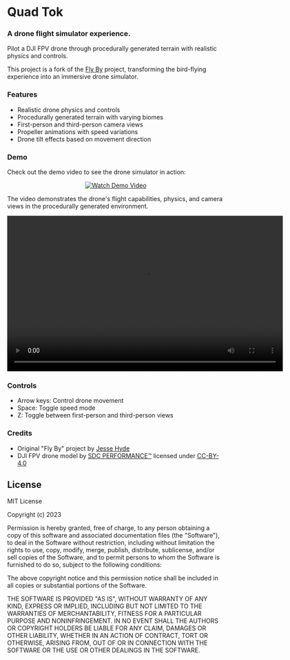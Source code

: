 # Quad Tok
### A drone flight simulator experience.

Pilot a DJI FPV drone through procedurally generated terrain with realistic physics and controls.

This project is a fork of the [Fly By](https://github.com/jessehhydee/fly-by) project, transforming the bird-flying experience into an immersive drone simulator.

### Features

- Realistic drone physics and controls
- Procedurally generated terrain with varying biomes
- First-person and third-person camera views
- Propeller animations with speed variations
- Drone tilt effects based on movement direction

### Demo

Check out the demo video to see the drone simulator in action:

<div align="center">
  <a href="demo.mp4">
    <img src="https://img.shields.io/badge/Watch-Demo%20Video-blue?style=for-the-badge&logo=github" alt="Watch Demo Video" />
  </a>
</div>

The video demonstrates the drone's flight capabilities, physics, and camera views in the procedurally generated environment.

<!-- The video tag below will work when viewed on GitHub Pages -->
<div align="center">
  <video width="640" height="360" controls>
    <source src="demo.mp4" type="video/mp4">
    Your browser does not support the video tag.
  </video>
</div>

### Controls

- Arrow keys: Control drone movement
- Space: Toggle speed mode
- Z: Toggle between first-person and third-person views

### Credits

- Original "Fly By" project by [Jesse Hyde](https://github.com/jessehhydee)
- DJI FPV drone model by [SDC PERFORMANCE™️](https://sketchfab.com/3Duae) licensed under [CC-BY-4.0](http://creativecommons.org/licenses/by/4.0/)

## License

MIT License

Copyright (c) 2023 

Permission is hereby granted, free of charge, to any person obtaining a copy
of this software and associated documentation files (the "Software"), to deal
in the Software without restriction, including without limitation the rights
to use, copy, modify, merge, publish, distribute, sublicense, and/or sell
copies of the Software, and to permit persons to whom the Software is
furnished to do so, subject to the following conditions:

The above copyright notice and this permission notice shall be included in all
copies or substantial portions of the Software.

THE SOFTWARE IS PROVIDED "AS IS", WITHOUT WARRANTY OF ANY KIND, EXPRESS OR
IMPLIED, INCLUDING BUT NOT LIMITED TO THE WARRANTIES OF MERCHANTABILITY,
FITNESS FOR A PARTICULAR PURPOSE AND NONINFRINGEMENT. IN NO EVENT SHALL THE
AUTHORS OR COPYRIGHT HOLDERS BE LIABLE FOR ANY CLAIM, DAMAGES OR OTHER
LIABILITY, WHETHER IN AN ACTION OF CONTRACT, TORT OR OTHERWISE, ARISING FROM,
OUT OF OR IN CONNECTION WITH THE SOFTWARE OR THE USE OR OTHER DEALINGS IN THE
SOFTWARE.

